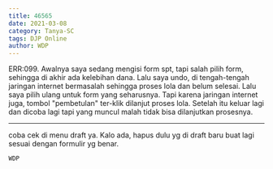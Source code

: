 ```yaml
---
title: 46565
date: 2021-03-08
category: Tanya-SC
tags: DJP Online
author: WDP
---
```


ERR:099. Awalnya saya sedang mengisi form spt, tapi salah pilih form, sehingga di akhir ada kelebihan dana. Lalu saya undo, di tengah-tengah jaringan internet bermasalah sehingga proses lola dan belum selesai. Lalu saya pilih ulang untuk form yang seharusnya. Tapi karena jaringan internet juga, tombol "pembetulan" ter-klik dilanjut proses lola. Setelah itu keluar lagi dan dicoba lagi tapi yang muncul malah tidak bisa dilanjutkan prosesnya.

---

coba cek di menu draft ya. Kalo ada, hapus dulu yg di draft baru buat lagi sesuai dengan formulir yg benar.

`WDP`
